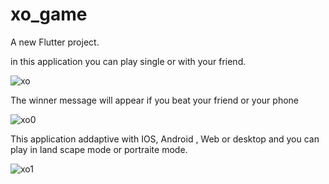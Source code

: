 # xo_game

A new Flutter project.

in this application you can play single or with your friend.

![xo](https://user-images.githubusercontent.com/57181709/189359461-c40df7ef-c7ca-45a2-9c44-169fee421f70.PNG)



The winner message will appear if you beat your friend or your phone 

![xo0](https://user-images.githubusercontent.com/57181709/189359823-1a830bed-0ed0-460c-807a-11c8b158965b.PNG)

This application addaptive with IOS, Android , Web or desktop and you can play in land scape mode or portraite mode.

![xo1](https://user-images.githubusercontent.com/57181709/189360593-9758964c-6ed6-4bef-a489-e725083eab82.PNG)
